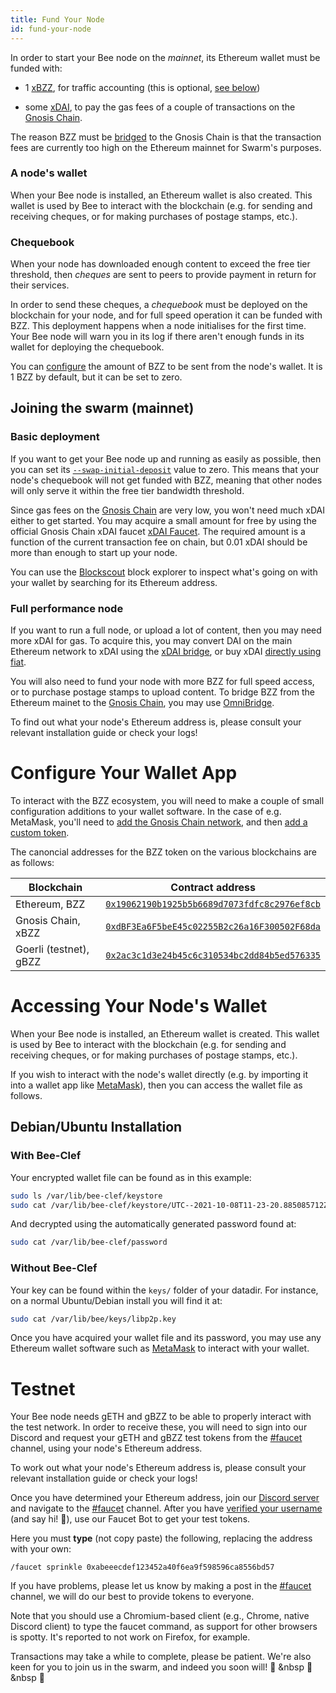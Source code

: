 ```yaml
---
title: Fund Your Node
id: fund-your-node
---
```


In order to start your Bee node on the _mainnet_, its Ethereum wallet must be
funded with:

- 1 [xBZZ](/docs/introduction/terminology#xbzz-token), for traffic
  accounting (this is optional, [see below](#basic-deployment))

- some [xDAI](/docs/introduction/terminology#xdai-token), to pay the gas fees of
  a couple of transactions on the [Gnosis
  Chain](/docs/introduction/terminology#gnosis-chain).

The reason BZZ must be [bridged](/docs/introduction/terminology#bridging-tokens)
to the Gnosis Chain is that the transaction fees are currently too high on the
Ethereum mainnet for Swarm's purposes.

### A node's wallet

When your Bee node is installed, an Ethereum wallet is also created. This wallet
is used by Bee to interact with the blockchain (e.g. for sending and receiving
cheques, or for making purchases of postage stamps, etc.).

### Chequebook

When your node has downloaded enough content to exceed the free tier threshold,
then _cheques_ are sent to peers to provide payment in return for their
services.

In order to send these cheques, a _chequebook_ must be deployed on the
blockchain for your node, and for full speed operation it can be funded with
BZZ. This deployment happens when a node initialises for the first time. Your
Bee node will warn you in its log if there aren't enough funds in its wallet for
deploying the chequebook.

You can [configure](/docs/working-with-bee/configuration) the amount of BZZ to
be sent from the node's wallet. It is 1 BZZ by default, but it can be set to
zero.

## Joining the swarm (mainnet)

### Basic deployment

If you want to get your Bee node up and running as easily as possible, then you
can set its
[`--swap-initial-deposit`](/docs/working-with-bee/configuration#--swap-initial-deposit)
value to zero. This means that your node's chequebook will not get funded with
BZZ, meaning that other nodes will only serve it within the free tier bandwidth
threshold.

Since gas fees on the [Gnosis Chain](https://www.xdaichain.com/) are very low,
you won't need much xDAI either to get started. You may acquire a small amount
for free by using the official Gnosis Chain xDAI faucet [xDAI Faucet](https://gnosisfaucet.com/). The required amount is a function of the current transaction fee on chain, but 0.01 xDAI should be
more than enough to start up your node.

You can use the [Blockscout](https://blockscout.com/xdai/mainnet/) block
explorer to inspect what's going on with your wallet by searching for its
Ethereum address.

### Full performance node

If you want to run a full node, or upload a lot of content, then you may need
more xDAI for gas. To acquire this, you may convert DAI on the main Ethereum
network to xDAI using the
[xDAI bridge](https://www.xdaichain.com/for-users/bridges/converting-xdai-via-bridge),
or buy xDAI
[directly using fiat](https://www.xdaichain.com/for-users/get-xdai-tokens/buying-xdai-with-fiat).

You will also need to fund your node with more BZZ for full speed access, or to
purchase postage stamps to upload content. To bridge BZZ from the Ethereum
mainet to the [Gnosis Chain](https://www.xdaichain.com/), you may use
[OmniBridge](https://omni.xdaichain.com/bridge).

To find out what your node's Ethereum address is, please consult your relevant
installation guide or check your logs!

# Configure Your Wallet App

To interact with the BZZ ecosystem, you will need to make a couple of small
configuration additions to your wallet software. In the case of e.g. MetaMask,
you'll need to
[add the Gnosis Chain network](https://www.xdaichain.com/for-users/wallets/metamask),
and then
[add a custom token](https://metamask.zendesk.com/hc/en-us/articles/360015489031-How-to-add-unlisted-tokens-custom-tokens-in-MetaMask).

The canoncial addresses for the BZZ token on the various blockchains are as
follows:

| Blockchain             | Contract address                                                                                                                       |
| ---------------------- | -------------------------------------------------------------------------------------------------------------------------------------- |
| Ethereum, BZZ          | [`0x19062190b1925b5b6689d7073fdfc8c2976ef8cb`](https://ethplorer.io/address/0x19062190b1925b5b6689d7073fdfc8c2976ef8cb)                |
| Gnosis Chain, xBZZ     | [`0xdBF3Ea6F5beE45c02255B2c26a16F300502F68da`](https://blockscout.com/xdai/mainnet/tokens/0xdBF3Ea6F5beE45c02255B2c26a16F300502F68da/) |
| Goerli (testnet), gBZZ | [`0x2ac3c1d3e24b45c6c310534bc2dd84b5ed576335`](https://goerli.etherscan.io/address/0x2ac3c1d3e24b45c6c310534bc2dd84b5ed576335)         |

# Accessing Your Node's Wallet

When your Bee node is installed, an Ethereum wallet is created. This wallet is
used by Bee to interact with the blockchain (e.g. for sending and receiving
cheques, or for making purchases of postage stamps, etc.).

If you wish to interact with the node's wallet directly (e.g. by importing it
into a wallet app like [MetaMask](https://metamask.io/)), then you can access
the wallet file as follows.

## Debian/Ubuntu Installation

### With Bee-Clef

Your encrypted wallet file can be found as in this example:

```sh
sudo ls /var/lib/bee-clef/keystore
sudo cat /var/lib/bee-clef/keystore/UTC--2021-10-08T11-23-20.885085712Z--8789eb182fb94741ef65e29e0879d5a8bb721b9b
```

And decrypted using the automatically generated password found at:

```sh
sudo cat /var/lib/bee-clef/password
```

### Without Bee-Clef

Your key can be found within the `keys/` folder of your datadir. For instance,
on a normal Ubuntu/Debian install you will find it at:

```sh
sudo cat /var/lib/bee/keys/libp2p.key
```

Once you have acquired your wallet file and its password, you may use any
Ethereum wallet software such as [MetaMask](https://metamask.io/) to interact
with your wallet.

# Testnet

Your Bee node needs gETH and gBZZ to be able to properly interact with the test network. In order to receive these, you will need to sign into our Discord and request your gETH and gBZZ test tokens from the [#faucet](https://discord.gg/TVgKhsGEbc) channel, using your node's Ethereum address.

To work out what your node's Ethereum address is, please consult your relevant installation guide or check your logs!

Once you have determined your Ethereum address, join our [Discord
server](https://discord.gg/wdghaQsGq5) and navigate to the
[#faucet](https://discord.gg/TVgKhsGEbc) channel. After you have [verified your
username](https://discord.gg/tXGPdzZQaV) (and say hi! 👋), use our Faucet Bot
to get your test tokens.

Here you must **type** (not copy paste) the following, replacing the address with your own:

```
/faucet sprinkle 0xabeeecdef123452a40f6ea9f598596ca8556bd57
```

If you have problems, please let us know by making a post in the [#faucet](https://discord.gg/TVgKhsGEbc) channel, we will do our best to provide tokens to everyone.

Note that you should use a Chromium-based client (e.g., Chrome, native Discord client) to type the faucet command, as support for other browsers is spotty. It's reported to not work on Firefox, for example.

Transactions may take a while to complete, please be patient. We're also keen for you to join us in the swarm, and indeed you soon will! 🐝 &nbsp 🐝 &nbsp 🐝
